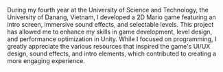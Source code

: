 During my fourth year at the University of Science and Technology, the University of Danang, Vietnam, I developed a 2D Mario game featuring an intro screen, immersive sound effects, and selectable levels. This project has allowed me to enhance my skills in game development, level design, and performance optimization in Unity. While I focused on programming, I greatly appreciate the various resources that inspired the game's UI/UX design, sound effects, and intro elements, which contributed to creating a more engaging experience.
